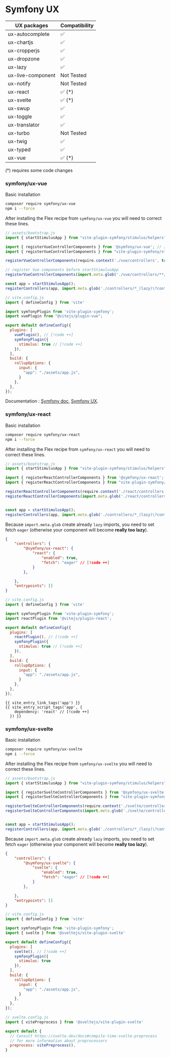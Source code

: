 
# Symfony UX

| UX packages                    | Compatibility |
|--------------------------------|---------------|
| ux-autocomplete                | ✅            |
| ux-chartjs                     | ✅            |
| ux-cropperjs                   | ✅            |
| ux-dropzone                    | ✅            |
| ux-lazy                        | ✅            |
| ux-live-component              | Not Tested    |
| ux-notify                      | Not Tested    |
| ux-react                       | ✅ (*)        |
| ux-svelte                      | ✅ (*)        |
| ux-swup                        | ✅            |
| ux-toggle                      | ✅            |
| ux-translator                  | ✅            |
| ux-turbo                       | Not Tested    |
| ux-twig                        | ✅            |
| ux-typed                       | ✅            |
| ux-vue                         | ✅ (*)        |

(*) requires some code changes

### symfony/ux-vue

Basic installation

```bash
composer require symfony/ux-vue
npm i --force
```

After installing the Flex recipe from `symfony/ux-vue` you will need to correct these lines.

```js
// assets/bootstrap.js
import { startStimulusApp } from "vite-plugin-symfony/stimulus/helpers"

import { registerVueControllerComponents } from '@symfony/ux-vue'; // [!code --]
import { registerVueControllerComponents } from "vite-plugin-symfony/stimulus/helpers" // [!code ++]

registerVueControllerComponents(require.context('./vue/controllers', true, /\.vue$/)); // [!code --]

// register Vue components before startStimulusApp
registerVueControllerComponents(import.meta.glob('./vue/controllers/**/*.vue')) // [!code ++]

const app = startStimulusApp();
registerControllers(app, import.meta.glob('./controllers/*_(lazy)\?controller.[jt]s(x)\?'))
```

```js
// vite.config.js
import { defineConfig } from 'vite'

import symfonyPlugin from 'vite-plugin-symfony';
import vuePlugin from "@vitejs/plugin-vue";

export default defineConfig({
  plugins: [
    vuePlugin(), // [!code ++]
    symfonyPlugin({
      stimulus: true // [!code ++]
    }),
  ],
  build: {
    rollupOptions: {
      input: {
        "app": "./assets/app.js",
      }
    },
  },
});
```

Documentation : [Symfony doc](https://symfony.com/bundles/ux-vue/current/index.html), [Symfony UX](https://ux.symfony.com/vue).


### symfony/ux-react

Basic installation

```bash
composer require symfony/ux-react
npm i --force
```

After installing the Flex recipe from `symfony/ux-react` you will need to correct these lines.

```js
// assets/bootstrap.js
import { startStimulusApp } from "vite-plugin-symfony/stimulus/helpers"

import { registerReactControllerComponents } from '@symfony/ux-react'; // [!code --]
import { registerReactControllerComponents } from "vite-plugin-symfony/stimulus/helpers" // [!code ++]

registerReactControllerComponents(require.context('./react/controllers', true, /\.(j|t)sx?$/)); // [!code --]
registerReactControllerComponents(import.meta.glob('./react/controllers/**/*.[jt]s(x)\?')); // [!code ++]


const app = startStimulusApp();
registerControllers(app, import.meta.glob('./controllers/*_(lazy)\?controller.[jt]s(x)\?'))
```

Because `import.meta.glob` create already `lazy` imports, you need to set fetch `eager` (otherwise your component will become **really too lazy**).
```json
{
    "controllers": {
        "@symfony/ux-react": {
            "react": {
                "enabled": true,
                "fetch": "eager" // [!code ++]
            }
        },

    },
    "entrypoints": []
}
```
```js
// vite.config.js
import { defineConfig } from 'vite'

import symfonyPlugin from 'vite-plugin-symfony';
import reactPlugin from '@vitejs/plugin-react';

export default defineConfig({
  plugins: [
    reactPlugin(), // [!code ++]
    symfonyPlugin({
      stimulus: true // [!code ++]
    }),
  ],
  build: {
    rollupOptions: {
      input: {
        "app": "./assets/app.js",
      }
    },
  },
});
```
```twig
{{ vite_entry_link_tags('app') }}
{{ vite_entry_script_tags('app', {
    dependency: 'react' // [!code ++]
  }) }}
```

### symfony/ux-svelte

Basic installation

```bash
composer require symfony/ux-svelte
npm i --force
```

After installing the Flex recipe from `symfony/ux-svelte` you will need to correct these lines.

```js
// assets/bootstrap.js
import { startStimulusApp } from "vite-plugin-symfony/stimulus/helpers"

import { registerSvelteControllerComponents } from '@symfony/ux-svelte'; // [!code --]
import { registerSvelteControllerComponents } from "vite-plugin-symfony/stimulus/helpers" // [!code ++]

registerSvelteControllerComponents(require.context('./svelte/controllers', true, /\.svelte$/)); // [!code --]
registerSvelteControllerComponents(import.meta.glob('./svelte/controllers/**/*.svelte')); // [!code ++]


const app = startStimulusApp();
registerControllers(app, import.meta.glob('./controllers/*_(lazy)\?controller.[jt]s(x)\?'))
```

Because `import.meta.glob` create already `lazy` imports, you need to set fetch `eager` (otherwise your component will become **really too lazy**).
```json
{
    "controllers": {
        "@symfony/ux-svelte": {
            "svelte": {
                "enabled": true,
                "fetch": "eager" // [!code ++]
            }
        },

    },
    "entrypoints": []
}
```

```js
// vite.config.js
import { defineConfig } from 'vite'

import symfonyPlugin from 'vite-plugin-symfony';
import { svelte } from '@sveltejs/vite-plugin-svelte'

export default defineConfig({
  plugins: [
    svelte(), // [!code ++]
    symfonyPlugin({
      stimulus: true
    }),
  ],
  build: {
    rollupOptions: {
      input: {
        "app": "./assets/app.js",
      }
    },
  },
});
```

```js
// svelte.config.js
import { vitePreprocess } from '@sveltejs/vite-plugin-svelte'

export default {
  // Consult https://svelte.dev/docs#compile-time-svelte-preprocess
  // for more information about preprocessors
  preprocess: vitePreprocess(),
}
```
